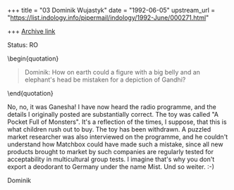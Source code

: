 +++
title = "03 Dominik Wujastyk"
date = "1992-06-05"
upstream_url = "https://list.indology.info/pipermail/indology/1992-June/000271.html"

+++
[Archive link](https://list.indology.info/pipermail/indology/1992-June/000271.html)

Status: RO

\begin{quotation}

 > Dominik:
 > 	How on earth could a figure with a big belly and an elephant's
 > head be mistaken for a depiction of Gandhi?

\end{quotation}

No, no, it was Ganesha!  I have now heard the radio programme,
and the details I originally posted are substantially correct.
The toy was called "A Pocket Full of Monsters".  It's a reflection
of the times, I suppose, that this is what children rush out
to buy.  The toy has been withdrawn.  A puzzled market researcher
was also interviewed on the programme, and he couldn't understand
how Matchbox could have made such a mistake, since all new products
brought to market by such companies are regularly tested for
acceptability in multicultural group tests.  I imagine that's why you don't
export a deodorant to Germany under the name Mist.  Und so weiter. :-)

Dominik





